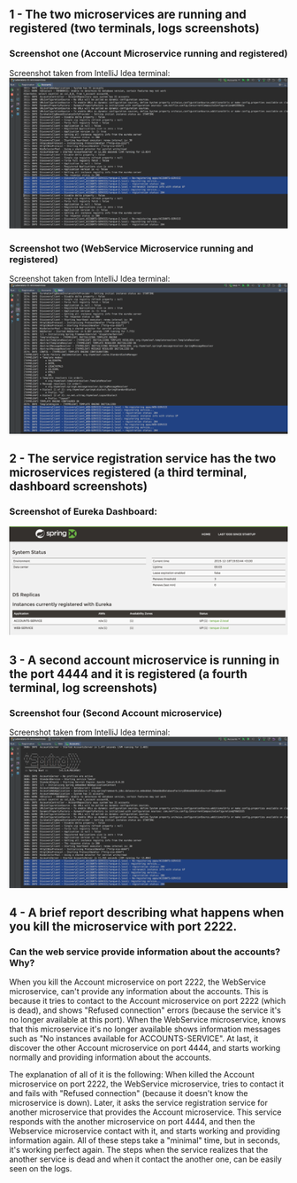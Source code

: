 ## 1 - The two microservices are running and registered (two terminals, logs screenshots)

### Screenshot one (Account Microservice running and registered)

Screenshot taken from IntelliJ Idea terminal:
![Account Microservice running and registered](https://raw.githubusercontent.com/piraces/Laboratory-6-microservices/master/screenshots/accountRunning.png)


### Screenshot two (WebService Microservice running and registered)

Screenshot taken from IntelliJ Idea terminal:
![WebService Microservice running and registered](https://raw.githubusercontent.com/piraces/Laboratory-6-microservices/master/screenshots/webServiceRunning.png)

## 2 - The service registration service has the two microservices registered (a third terminal, dashboard screenshots)

### Screenshot of Eureka Dashboard:

![Eureka Dashboard shows two microservices registered](https://raw.githubusercontent.com/piraces/Laboratory-6-microservices/master/screenshots/eurekaDashboard.png)

## 3 - A second account microservice is running in the port 4444 and it is registered (a fourth terminal, log screenshots)

### Screenshot four (Second Account microservice)

Screenshot taken from IntelliJ Idea terminal:
![Second Account microservice is running in the port 4444 and it is registered](https://raw.githubusercontent.com/piraces/Laboratory-6-microservices/master/screenshots/secondAccountRunning.png)

## 4 - A brief report describing what happens when you kill the microservice with port 2222.

### Can the web service provide information about the accounts? Why?

When you kill the Account microservice on port 2222, the WebService microservice, can't provide any information about the accounts. This is because it tries to contact to the Account microservice on port 2222 (which is dead), and shows "Refused connection" errors (because the service it's no longer available at this port). When the WebService microservice, knows that this microservice it's no longer available shows information messages such as "No instances available for ACCOUNTS-SERVICE". At last, it discover the other Account microservice on port 4444, and starts working normally and providing information about the accounts.

The explanation of all of it is the following:
When killed the Account microservice on port 2222, the WebService microservice, tries to contact it and fails with "Refused connection" (because it doesn't know the microservice is down). Later, it asks the service registration service for another microservice that provides the Account microservice. This service responds with the another microservice on port 4444, and then the Webservice microservice contact with it, and starts working and providing information again. All of these steps take a "minimal" time, but in seconds, it's working perfect again. The steps when the service realizes that the another service is dead and when it contact the another one, can be easily seen on the logs.

